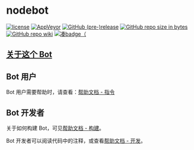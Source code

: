 # nodebot
[![license](https://img.shields.io/github/license/trustgit/nodebot.svg)](https://github.com/trustgit/nodebot/blob/master/LICENSE)
[![AppVeyor](https://ci.appveyor.com/api/projects/status/github/trustgit/nodebot?svg=true)](https://ci.appveyor.com/project/trustgit/nodebot)
[![GitHub (pre-)release](https://img.shields.io/github/release/trustgit/nodebot/all.svg)](https://github.com/trustgit/nodebot/releases)
[![GitHub repo size in bytes](https://img.shields.io/github/repo-size/trustgit/nodebot.svg)](https://github.com/trustgit/nodebot/pulse)
[![GitHub repo wiki](https://img.shields.io/badge/read-repo%20wiki-ffaa55.svg)](https://github.com/trustgit/nodebot/wiki)
[![凑badge（](https://img.shields.io/badge/developed%20for-osu!-ff6699.svg)](https://osu.ppy.sh/home)

## [**关于这个 Bot**](https://github.com/trustgit/nodebot/wiki/About)

## Bot 用户
Bot 用户需要帮助时，请查看：[帮助文档 - 指令](https://github.com/trustgit/nodebot/wiki/Commands)

## Bot 开发者
关于如何构建 Bot，可见[帮助文档 - 构建](https://github.com/trustgit/nodebot/wiki/Build)。

Bot 开发者可以阅读代码中的注释，或查看[帮助文档 - 开发](https://github.com/trustgit/nodebot/wiki/Development)。
